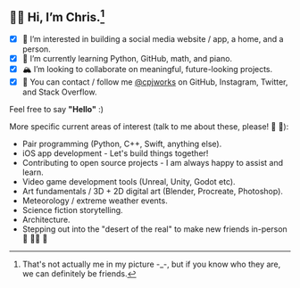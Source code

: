 ## 🐻‍❄️ Hi, I’m **Chris**.[^1]
- [x] 🎨 I’m interested in building a social media website / app, a home, and a person.
- [x] 🎒 I’m currently learning Python, GitHub, math, and piano.
- [x] 🏔 I’m looking to collaborate on meaningful, future-looking projects.
- [x] 🚠 You can contact / follow me [@cpjworks](https://linktr.ee/cpjworks) on GitHub, Instagram, Twitter, and Stack Overflow.<br>

Feel free to say **"Hello"** :)

More specific current areas of interest (talk to me about these, please! 📗 🐛):<br>
- Pair programming (Python, C++, Swift, anything else).<br>
- iOS app development - Let's build things together!<br>
- Contributing to open source projects - I am always happy to assist and learn.<br>
- Video game development tools (Unreal, Unity, Godot etc).<br>
- Art fundamentals / 3D + 2D digital art (Blender, Procreate, Photoshop).<br>
- Meteorology / extreme weather events.<br>
- Science fiction storytelling.<br>
- Architecture.<br>
- Stepping out into the "desert of the real" to make new friends in-person 🐌 🥡🧃 🐢


[^1]: That's not actually me in my picture -_-, but if you know who they are, we can definitely be friends.

<!---
cpjworks/cpjworks is a ✨ special ✨ repository because its `README.md` (this file) appears on your GitHub profile.
You can click the Preview link to take a look at your changes.
--->
